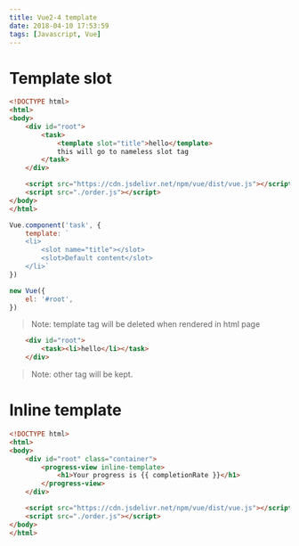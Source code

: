 ```yaml
---
title: Vue2-4 template
date: 2018-04-10 17:53:59
tags: [Javascript, Vue]
---
```


# Template slot

```html
<!DOCTYPE html>
<html>
<body>
    <div id="root">
        <task>
            <template slot="title">hello</template>
            this will go to nameless slot tag
        </task>
    </div>

    <script src="https://cdn.jsdelivr.net/npm/vue/dist/vue.js"></script>
    <script src="./order.js"></script>
</body>
</html>
```

```javascript
Vue.component('task', {
    template: `
    <li>
        <slot name="title"></slot>
        <slot>Default content</slot>
    </li>`
})

new Vue({
    el: '#root',
})
```

> Note: template tag will be deleted when rendered in html page
```html
    <div id="root">
        <task><li>hello</li></task>
    </div>
```
> Note: other tag will be kept.

# Inline template
```html
<!DOCTYPE html>
<html>
<body>
    <div id="root" class="container">
        <progress-view inline-template>
            <h1>Your progress is {{ completionRate }}</h1>
        </progress-view>
    </div>

    <script src="https://cdn.jsdelivr.net/npm/vue/dist/vue.js"></script>
    <script src="./order.js"></script>
</body>
</html>
```